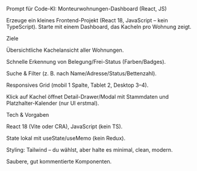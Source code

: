 Prompt für Code-KI: Monteurwohnungen-Dashboard (React, JS)

Erzeuge ein kleines Frontend-Projekt (React 18, JavaScript – kein TypeScript). Starte mit einem Dashboard, das Kacheln pro Wohnung zeigt.

Ziele

Übersichtliche Kachelansicht aller Wohnungen.

Schnelle Erkennung von Belegung/Frei-Status (Farben/Badges).

Suche & Filter (z. B. nach Name/Adresse/Status/Bettenzahl).

Responsives Grid (mobil 1 Spalte, Tablet 2, Desktop 3–4).

Klick auf Kachel öffnet Detail-Drawer/Modal mit Stammdaten und Platzhalter-Kalender (nur UI erstmal).

Tech & Vorgaben

React 18 (Vite oder CRA), JavaScript (kein TS).

State lokal mit useState/useMemo (kein Redux).

Styling: Tailwind – du wählst, aber halte es minimal, clean, modern.

Saubere, gut kommentierte Komponenten.

